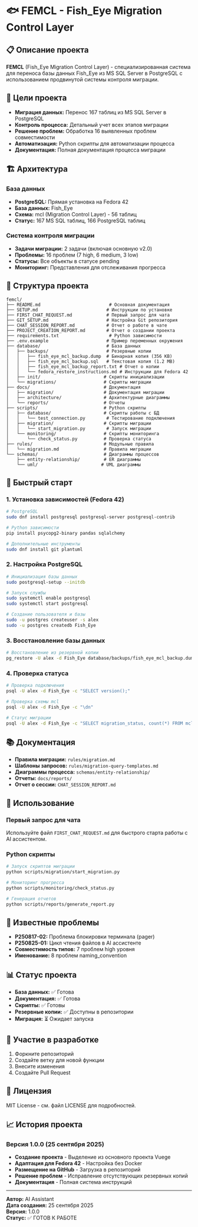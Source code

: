 # 🐟 FEMCL - Fish_Eye Migration Control Layer

## 📋 Описание проекта

**FEMCL** (Fish_Eye Migration Control Layer) - специализированная система для переноса базы данных Fish_Eye из MS SQL Server в PostgreSQL с использованием продвинутой системы контроля миграции.

## 🎯 Цели проекта

- **Миграция данных:** Перенос 167 таблиц из MS SQL Server в PostgreSQL
- **Контроль процесса:** Детальный учет всех этапов миграции
- **Решение проблем:** Обработка 16 выявленных проблем совместимости
- **Автоматизация:** Python скрипты для автоматизации процесса
- **Документация:** Полная документация процесса миграции

## 🏗️ Архитектура

### База данных
- **PostgreSQL:** Прямая установка на Fedora 42
- **База данных:** Fish_Eye
- **Схема:** mcl (Migration Control Layer) - 56 таблиц
- **Статус:** 167 MS SQL таблиц, 166 PostgreSQL таблиц

### Система контроля миграции
- **Задачи миграции:** 2 задачи (включая основную v2.0)
- **Проблемы:** 16 проблем (7 high, 6 medium, 3 low)
- **Статусы:** Все объекты в статусе pending
- **Мониторинг:** Представления для отслеживания прогресса

## 📁 Структура проекта

```
femcl/
├── README.md                          # Основная документация
├── SETUP.md                          # Инструкции по установке
├── FIRST_CHAT_REQUEST.md             # Первый запрос для чата
├── GIT_SETUP.md                      # Настройка Git репозитория
├── CHAT_SESSION_REPORT.md            # Отчет о работе в чате
├── PROJECT_CREATION_REPORT.md        # Отчет о создании проекта
├── requirements.txt                   # Python зависимости
├── .env.example                      # Пример переменных окружения
├── database/                         # База данных
│   ├── backups/                      # Резервные копии
│   │   ├── fish_eye_mcl_backup.dump  # Бинарная копия (356 KB)
│   │   ├── fish_eye_mcl_backup.sql   # Текстовая копия (1.2 MB)
│   │   ├── fish_eye_mcl_backup_report.txt # Отчет о копии
│   │   └── fedora_restore_instructions.md # Инструкции для Fedora 42
│   ├── init/                        # Скрипты инициализации
│   └── migrations/                  # Скрипты миграции
├── docs/                            # Документация
│   ├── migration/                   # Документация миграции
│   ├── architecture/                # Архитектурные диаграммы
│   └── reports/                     # Отчеты
├── scripts/                         # Python скрипты
│   ├── database/                    # Скрипты работы с БД
│   │   └── test_connection.py        # Тестирование подключения
│   ├── migration/                   # Скрипты миграции
│   │   └── start_migration.py        # Запуск миграции
│   └── monitoring/                  # Скрипты мониторинга
│       └── check_status.py          # Проверка статуса
├── rules/                           # Модульные правила
│   └── migration.md                 # Правила миграции
└── schemas/                         # Диаграммы процессов
    ├── entity-relationship/         # ER диаграммы
    └── uml/                        # UML диаграммы
```

## 🚀 Быстрый старт

### 1. Установка зависимостей (Fedora 42)
```bash
# PostgreSQL
sudo dnf install postgresql postgresql-server postgresql-contrib

# Python зависимости
pip install psycopg2-binary pandas sqlalchemy

# Дополнительные инструменты
sudo dnf install git plantuml
```

### 2. Настройка PostgreSQL
```bash
# Инициализация базы данных
sudo postgresql-setup --initdb

# Запуск службы
sudo systemctl enable postgresql
sudo systemctl start postgresql

# Создание пользователя и базы
sudo -u postgres createuser -s alex
sudo -u postgres createdb Fish_Eye
```

### 3. Восстановление базы данных
```bash
# Восстановление из резервной копии
pg_restore -U alex -d Fish_Eye database/backups/fish_eye_mcl_backup.dump
```

### 4. Проверка статуса
```bash
# Проверка подключения
psql -U alex -d Fish_Eye -c "SELECT version();"

# Проверка схемы mcl
psql -U alex -d Fish_Eye -c "\dn"

# Статус миграции
psql -U alex -d Fish_Eye -c "SELECT migration_status, count(*) FROM mcl.mssql_tables GROUP BY migration_status;"
```

## 📚 Документация

- **Правила миграции:** `rules/migration.md`
- **Шаблоны запросов:** `rules/migration-query-templates.md`
- **Диаграммы процесса:** `schemas/entity-relationship/`
- **Отчеты:** `docs/reports/`
- **Отчет о сессии:** `CHAT_SESSION_REPORT.md`

## 🔧 Использование

### Первый запрос для чата
Используйте файл `FIRST_CHAT_REQUEST.md` для быстрого старта работы с AI ассистентом.

### Python скрипты
```bash
# Запуск скриптов миграции
python scripts/migration/start_migration.py

# Мониторинг прогресса
python scripts/monitoring/check_status.py

# Генерация отчетов
python scripts/reports/generate_report.py
```

## 🚨 Известные проблемы

- **P250817-02:** Проблема блокировки терминала (pager)
- **P250825-01:** Цикл чтения файлов в AI ассистенте
- **Совместимость типов:** 7 проблем high уровня
- **Именование:** 8 проблем naming_convention

## 📊 Статус проекта

- **База данных:** ✅ Готова
- **Документация:** ✅ Готова
- **Скрипты:** ✅ Готовы
- **Резервные копии:** ✅ Доступны в репозитории
- **Миграция:** ⏳ Ожидает запуска

## 🤝 Участие в разработке

1. Форкните репозиторий
2. Создайте ветку для новой функции
3. Внесите изменения
4. Создайте Pull Request

## 📄 Лицензия

MIT License - см. файл LICENSE для подробностей.

## 📈 История проекта

### Версия 1.0.0 (25 сентября 2025)
- **Создание проекта** - Выделение из основного проекта Vuege
- **Адаптация для Fedora 42** - Настройка без Docker
- **Размещение на GitHub** - Загрузка в репозиторий
- **Решение проблем** - Исправление отсутствующих резервных копий
- **Документация** - Полная система инструкций

---

**Автор:** AI Assistant  
**Дата создания:** 25 сентября 2025  
**Версия:** 1.0.0  
**Статус:** ✅ ГОТОВ К РАБОТЕ